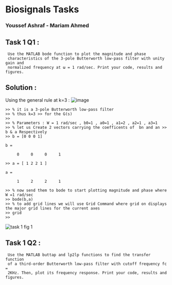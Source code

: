 # Biosignals Tasks

### Youssef Ashraf - Mariam Ahmed

## Task 1 Q1 :
```
 Use the MATLAB bode function to plot the magnitude and phase
 characteristics of the 3-pole Butterworth low-pass filter with unity gain and
 normalized frequency at ω = 1 rad/sec. Print your code, results and figures.
```
## Solution :
Using the general rule at k=3  :
![image](https://user-images.githubusercontent.com/83988379/171443473-473cec44-0c7e-4d5d-80fb-ebfadc81ed0d.png)







```
>> % it is a 3-pole Butterworth low-pass filter
>> % thus k=3 >> for the G(s) 
>> 
>> % Parameters : W = 1 rad/sec , b0=1 , a0=1 , a1=2 , a2=1 , a3=1 
>> % let us Create 2 vectors carrying the coefficents of  bn and an >> b & a Respectively 
>> b = [0 0 0 1]

b =

     0     0     0     1

>> a = [ 1 2 2 1 ]

a =

     1     2     2     1

>> % now send them to bode to start plotting magnitude and phase where W =1 rad/sec 
>> bode(b,a) 
>> % to add grid lines we will use Grid Command where grid on displays the major grid lines for the current axes
>> grid
>> 
```

![task 1 fig 1](https://user-images.githubusercontent.com/83988379/171441113-39867627-dd73-4f84-8a23-91125f3c5754.PNG)



## Task 1 Q2 :

```
 Use the MATLAB buttap and lp2lp functions to find the transfer function
 of a third-order Butterworth low-pass filter with cutoff frequency fc =
 2KHz. Then, plot its frequency response. Print your code, results and figures.
```




